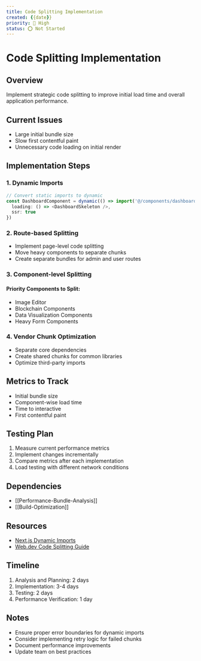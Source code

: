 ```yaml
---
title: Code Splitting Implementation
created: {{date}}
priority: 🔴 High
status: ⭕ Not Started
---
```


# Code Splitting Implementation

## Overview
Implement strategic code splitting to improve initial load time and overall application performance.

## Current Issues
- Large initial bundle size
- Slow first contentful paint
- Unnecessary code loading on initial render

## Implementation Steps

### 1. Dynamic Imports
```typescript
// Convert static imports to dynamic
const DashboardComponent = dynamic(() => import('@/components/dashboard'), {
  loading: () => <DashboardSkeleton />,
  ssr: true
})
```

### 2. Route-based Splitting
- Implement page-level code splitting
- Move heavy components to separate chunks
- Create separate bundles for admin and user routes

### 3. Component-level Splitting
#### Priority Components to Split:
- Image Editor
- Blockchain Components
- Data Visualization Components
- Heavy Form Components

### 4. Vendor Chunk Optimization
- Separate core dependencies
- Create shared chunks for common libraries
- Optimize third-party imports

## Metrics to Track
- Initial bundle size
- Component-wise load time
- Time to interactive
- First contentful paint

## Testing Plan
1. Measure current performance metrics
2. Implement changes incrementally
3. Compare metrics after each implementation
4. Load testing with different network conditions

## Dependencies
- [[Performance-Bundle-Analysis]]
- [[Build-Optimization]]

## Resources
- [Next.js Dynamic Imports](https://nextjs.org/docs/advanced-features/dynamic-import)
- [Web.dev Code Splitting Guide](https://web.dev/reduce-javascript-payloads-with-code-splitting/)

## Timeline
1. Analysis and Planning: 2 days
2. Implementation: 3-4 days
3. Testing: 2 days
4. Performance Verification: 1 day

## Notes
- Ensure proper error boundaries for dynamic imports
- Consider implementing retry logic for failed chunks
- Document performance improvements
- Update team on best practices 